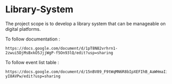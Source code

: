 # Library-System
The project scope is to develop a library system that can be manageable on digital platforms.


To follow documentation : 

	https://docs.google.com/document/d/1pT8N82vrhrn1-2zwui5DjMsBxkO5JjjWgP-f5On93lQ/edit?usp=sharing

To follow event list table : 

	https://docs.google.com/document/d/15nBV89_F9tWqMN6R8bIpXEFIhB_AaWHmaIi-yI8AVPw/edit?usp=sharing
